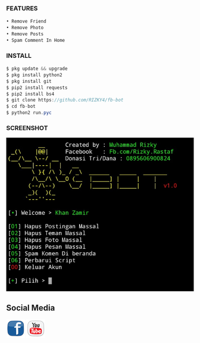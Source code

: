 ### FEATURES
```python
• Remove Friend
• Remove Photo
• Remove Posts
• Spam Comment In Home
```
### INSTALL
```java
$ pkg update && upgrade
$ pkg install python2
$ pkg install git
$ pip2 install requests
$ pip2 install bs4
$ git clone https://github.com/RIZKY4/fb-bot
$ cd fb-bot
$ python2 run.pyc
```

### SCREENSHOT

![Test Image 1](bosku.jpg)

## Social Media

[![facebook](fb1.png)](https://m.youtube.com)   [![youtube](yt1.png)](https://m.youtube.com) 
